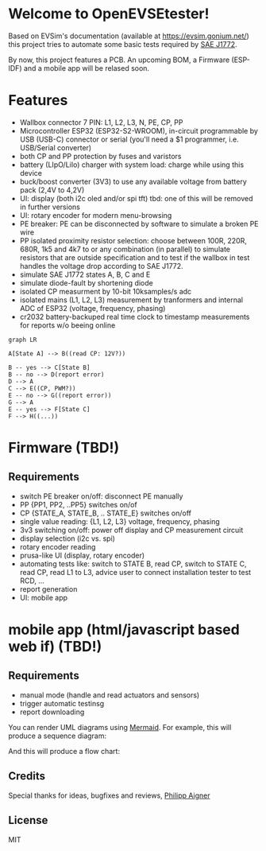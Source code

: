 # Welcome to OpenEVSEtester!

Based on EVSim's documentation (available at https://evsim.gonium.net/) this project tries to automate some basic tests required by [SAE J1772](https://de.wikipedia.org/wiki/SAE_J1772).

By now, this project features a PCB. An upcoming BOM, a Firmware (ESP-IDF) and a mobile app will be relased soon.

# Features
- Wallbox connector 7 PIN: L1, L2, L3, N, PE, CP, PP
- Microcontroller ESP32 (ESP32-S2-WROOM), in-circuit programmable by USB (USB-C) connector or serial (you'll need a $1 programmer, i.e. USB/Serial converter)
- both CP and PP protection by fuses and varistors
- battery (LIpO/LiIo) charger with system load: charge while using this device
- buck/boost converter (3V3) to use any available voltage from battery pack (2,4V to 4,2V)
- UI: display (both i2c oled and/or spi tft) tbd: one of this will be removed in further versions
- UI: rotary encoder for modern menu-browsing
- PE breaker: PE can be disconnected by software to simulate a broken PE wire
- PP isolated proximity resistor selection: choose between 100R, 220R, 680R, 1k5 and 4k7 to or any combination (in parallel) to simulate resistors that are outside specification and to test if the wallbox in test handles the voltage drop according to SAE J1772.
- simulate SAE J1772 states A, B, C and E
- simulate diode-fault by shortening diode
- isolated CP measurment by 10-bit 10ksamples/s adc
- isolated mains (L1, L2, L3) measurement by tranformers and internal ADC of ESP32 (voltage, frequency, phasing)
- cr2032 battery-backuped real time clock to timestamp measurements for reports w/o beeing online

```mermaid
graph LR

A[State A] --> B((read CP: 12V?))

B -- yes --> C[State B]
B -- no --> D(report error)
D --> A
C --> E((CP, PWM?))
E -- no --> G((report error))
G --> A
E -- yes --> F[State C]
F --> H((...))
```

# Firmware (TBD!)
## Requirements
- switch PE breaker on/off: disconnect PE manually
- PP {PP1, PP2, ..PP5} switches on/of
- CP {STATE_A, STATE_B, .. STATE_E} switches on/off
- single value reading: {L1, L2, L3} voltage, frequency, phasing
- 3v3 switching on/off: power off display and CP measurement circuit
- display selection (i2c vs. spi)
- rotary encoder reading
- prusa-like UI (display, rotary encoder)
- automating tests like: switch to STATE B, read CP, switch to STATE C, read CP, read L1 to L3, advice user to connect installation tester to test RCD, ...
- report generation
- UI: mobile app



# mobile app (html/javascript based web if) (TBD!)
## Requirements
- manual mode (handle and read actuators and sensors)
- trigger automatic testinsg
- report downloading


You can render UML diagrams using [Mermaid](https://mermaidjs.github.io/). For example, this will produce a sequence diagram:


And this will produce a flow chart:


## Credits
Special thanks for ideas, bugfixes and reviews,  [Philipp Aigner](https://aignerelektronik.at)

## License
MIT
